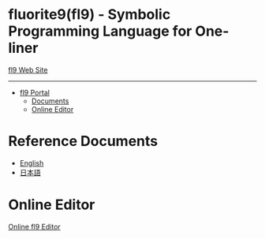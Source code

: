
# fluorite9(fl9) - Symbolic Programming Language for One-liner

[fl9 Web Site](https://mirrgieriana.github.io/fluorite9/)

----

<!-- START doctoc generated TOC please keep comment here to allow auto update -->
<!-- DON'T EDIT THIS SECTION, INSTEAD RE-RUN doctoc TO UPDATE -->

- [fl9 Portal](#fl9-portal)
  - [Documents](#documents)
  - [Online Editor](#online-release)

<!-- END doctoc generated TOC please keep comment here to allow auto update -->

# Reference Documents

- [English](document.en.md)
- [日本語](document.ja.md)

# Online Editor

[Online fl9 Editor](release/editor.html)
